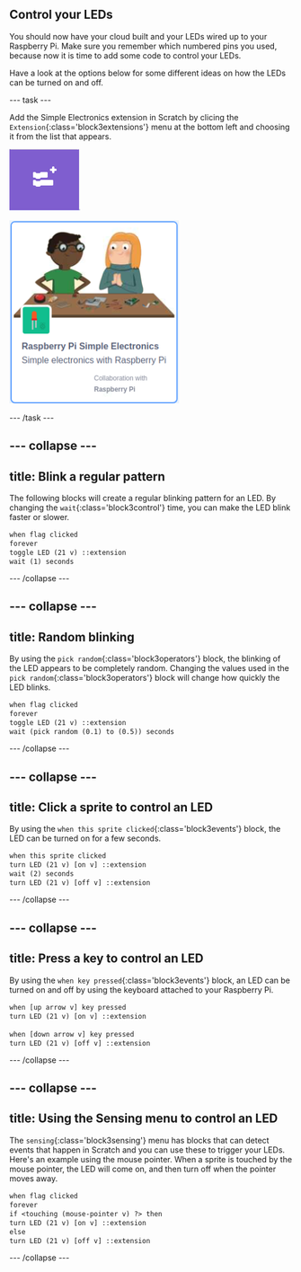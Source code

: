 ## Control your LEDs

You should now have your cloud built and your LEDs wired up to your Raspberry Pi. Make sure you remember which numbered pins you used, because now it is time to add some code to control your LEDs.

Have a look at the options below for some different ideas on how the LEDs can be turned on and off.

--- task ---

Add the Simple Electronics extension in Scratch by clicing the `Extension`{:class='block3extensions'}  menu at the bottom left and choosing it from the list that appears.

![Purple icon with two horizontal sliders and a plus sign, indicating an option to add or customize extesions in scratch.](images/extension-button.png)

![Illustration of two children at a table with electronic components, promoting a Raspberry Pi Simple Electronics activity.](images/gpio-extension.png)

--- /task ---

--- collapse ---
---
title: Blink a regular pattern
---

The following blocks will create a regular blinking pattern for an LED. By changing the `wait`{:class='block3control'} time, you can make the LED blink faster or slower.

```blocks3
when flag clicked
forever
toggle LED (21 v) ::extension
wait (1) seconds
```

--- /collapse ---

--- collapse ---
---
title: Random blinking
---

By using the `pick random`{:class='block3operators'} block, the blinking of the LED appears to be completely random. Changing the values used in the `pick random`{:class='block3operators'} block will change how quickly the LED blinks.

```blocks3
when flag clicked
forever
toggle LED (21 v) ::extension
wait (pick random (0.1) to (0.5)) seconds
```

--- /collapse ---

--- collapse ---
---
title: Click a sprite to control an LED
---

By using the `when this sprite clicked`{:class='block3events'} block, the LED can be turned on for a few seconds.

```blocks3
when this sprite clicked
turn LED (21 v) [on v] ::extension
wait (2) seconds
turn LED (21 v) [off v] ::extension
```

--- /collapse ---

--- collapse ---
---
title: Press a key to control an LED
---

By using the `when key pressed`{:class='block3events'} block, an LED can be turned on and off by using the keyboard attached to your Raspberry Pi.

```blocks3
when [up arrow v] key pressed
turn LED (21 v) [on v] ::extension

when [down arrow v] key pressed
turn LED (21 v) [off v] ::extension
```

--- /collapse ---

--- collapse ---
---
title: Using the Sensing menu to control an LED
---

The `sensing`{:class='block3sensing'} menu has blocks that can detect events that happen in Scratch and you can use these to trigger your LEDs. Here's an example using the mouse pointer. When a sprite is touched by the mouse pointer, the LED will come on, and then turn off when the pointer moves away.

```blocks3
when flag clicked
forever
if <touching (mouse-pointer v) ?> then
turn LED (21 v) [on v] ::extension
else
turn LED (21 v) [off v] ::extension
```

--- /collapse ---
